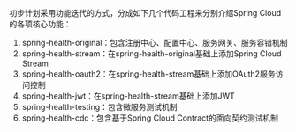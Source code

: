 初步计划采用功能迭代的方式，分成如下几个代码工程来分别介绍Spring Cloud的各项核心功能：
1. spring-health-original：包含注册中心、配置中心、服务网关、服务容错机制
2. spring-health-stream：在spring-health-original基础上添加Spring Cloud Stream
3. spring-health-oauth2：在spring-health-stream基础上添加OAuth2服务访问控制
4. spring-health-jwt：在spring-health-stream基础上添加JWT
5. spring-health-testing：包含微服务测试机制
6. spring-health-cdc：包含基于Spring Cloud Contract的面向契约测试机制
